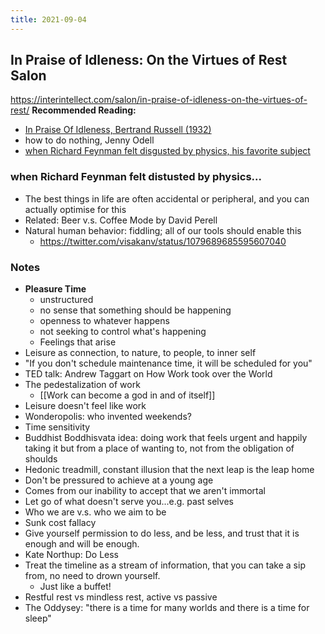 ```yaml
---
title: 2021-09-04
---
```

## In Praise of Idleness: On the Virtues of Rest Salon
https://interintellect.com/salon/in-praise-of-idleness-on-the-virtues-of-rest/
**Recommended Reading:**
+ [In Praise Of Idleness, Bertrand Russell (1932)](http://www.zpub.com/notes/idle.html)
+ how to do nothing, Jenny Odell
+ [when Richard Feynman felt disgusted by physics, his favorite subject](https://twitter.com/visakanv/status/1097330575549943808)

### when Richard Feynman felt distusted by physics...
+ The best things in life are often accidental or peripheral, and you can actually optimise for this
+ Related: Beer v.s. Coffee Mode by David Perell
+ Natural human behavior: fiddling; all of our tools should enable this
	+ https://twitter.com/visakanv/status/1079689685595607040

### Notes
+ **Pleasure Time**
	+ unstructured
	+ no sense that something should be happening
	+ openness to whatever happens
	+ not seeking to control what's happening
	+ Feelings that arise
+ Leisure as connection, to nature, to people, to inner self
+ "If you don't schedule maintenance time, it will be scheduled for you"
+ TED talk: Andrew Taggart on How Work took over the World
+ The pedestalization of work 
	+ [[Work can become a god in and of itself]]
+ Leisure doesn't feel like work
+ Wonderopolis: who invented weekends?
+ Time sensitivity
+ Buddhist Boddhisvata idea: doing work that feels urgent and happily taking it but from a place of wanting to, not from the obligation of shoulds
+ Hedonic treadmill, constant illusion that the next leap is the leap home
+ Don't be pressured to achieve at a young age
+ Comes from our inability to accept that we aren't immortal
+ Let go of what doesn't serve you...e.g. past selves
+ Who we are v.s. who we aim to be
+ Sunk cost fallacy
+ Give yourself permission to do less, and be less, and trust that it is enough and will be enough.
+ Kate Northup: Do Less
+ Treat the timeline as a stream of information, that you can take a sip from, no need to drown yourself. 
	+ Just like a buffet!
+ Restful rest vs mindless rest, active vs passive
+ The Oddysey: "there is a time for many worlds and there is a time for sleep"

